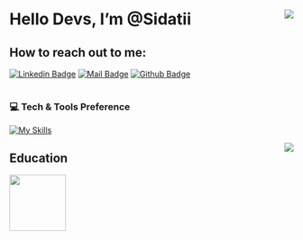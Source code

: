 # Hello Devs, I’m @Sidatii <img align='right' src="https://github-readme-stats.vercel.app/api?username=sidatii&show_icons=true&theme=vue-dark"> 
    
## How to reach out to me:
[![Linkedin Badge](https://img.shields.io/badge/linkedin-%230077B5.svg?&style=for-the-badge&logo=linkedin&logoColor=white)](https://www.linkedin.com/in/sidati-nouhi/)
[![Mail Badge](https://img.shields.io/badge/email-c14438?style=for-the-badge&logo=Gmail&logoColor=white&link=mailto:sidatnouhi@gmail.com)](mailto:sidatnouhi@gmail.com)
[![Github Badge](https://img.shields.io/badge/github-333?style=for-the-badge&logo=github&logoColor=white)](https://github.com/sidatii)    
#

### 💻 Tech & Tools Preference
[![My Skills](https://skills.thijs.gg/icons?i=html,css,js,bootstrap,tailwind,vue,vite,php,laravel,mysql,java,linux,idea,vscode,wordpress,git,github,gitlab,postman,figma,xd)](https://skills.thijs.gg)
    
    
<img align='right' src="https://github-readme-stats.vercel.app/api/top-langs/?username=sidatii&layout=compact&theme=vue-dark" />

## Education
<div>
   <a href='https://youcode.ma/'>
     <img src='https://avatars.githubusercontent.com/u/77738171?s=200&v=4' style='width:100px'>
  </a>
</div>



